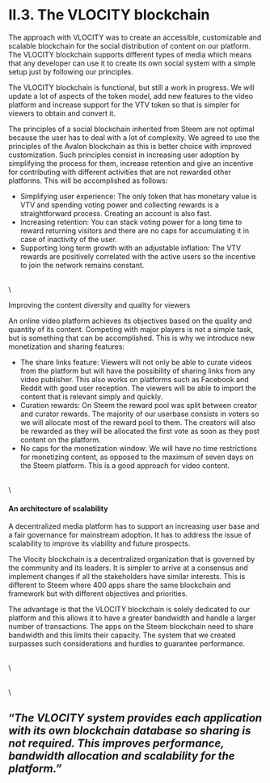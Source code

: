 # II.3. The VLOCITY blockchain

The approach with VLOCITY was to create an accessible, customizable and scalable blockchain for the social distribution of content on our platform. The VLOCITY blockchain supports different types of media which means that any developer can use it to create its own social system with a simple setup just by following our principles.

The VLOCITY blockchain is functional, but still a work in progress. We will update a lot of aspects of the token model, add new features to the video platform and increase support for the VTV token so that is simpler for viewers to obtain and convert it.

The principles of a social blockchain inherited from Steem are not optimal because the user has to deal with a lot of complexity. We agreed to use the principles of the Avalon blockchain as this is better choice with improved customization. Such principles consist in increasing user adoption by simplifying the process for them, increase retention and give an incentive for contributing with different activities that are not rewarded other platforms. This will be accomplished as follows:

* Simplifying user experience: The only token that has monetary value is VTV and spending voting power and collecting rewards is a straightforward process. Creating an account is also fast.
* Increasing retention: You can stack voting power for a long time to reward returning visitors and there are no caps for accumulating it in case of inactivity of the user.
* Supporting long term growth with an adjustable inflation: The VTV rewards are positively correlated with the active users so the incentive to join the network remains constant.

\
\


Improving the content diversity and quality for viewers

An online video platform achieves its objectives based on the quality and quantity of its content. Competing with major players is not a simple task, but is something that can be accomplished. This is why we introduce new monetization and sharing features:

* The share links feature: Viewers will not only be able to curate videos from the platform but will have the possibility of sharing links from any video publisher. This also works on platforms such as Facebook and Reddit with good user reception. The viewers will be able to import the content that is relevant simply and quickly.
* Curation rewards: On Steem the reward pool was split between creator and curator rewards. The majority of our userbase consists in voters so we will allocate most of the reward pool to them. The creators will also be rewarded as they will be allocated the first vote as soon as they post content on the platform.
* No caps for the monetization window: We will have no time restrictions for monetizing content, as opposed to the maximum of seven days on the Steem platform. This is a good approach for video content.

\
\


#### **An architecture of scalability**

A decentralized media platform has to support an increasing user base and a fair governance for mainstream adoption. It has to address the issue of scalability to improve its viability and future prospects.

The Vlocity blockchain is a decentralized organization that is governed by the community and its leaders. It is simpler to arrive at a consensus and implement changes if all the stakeholders have similar interests. This is different to Steem where 400 apps share the same blockchain and framework but with different objectives and priorities.

The advantage is that the VLOCITY blockchain is solely dedicated to our platform and this allows it to have a greater bandwidth and handle a larger number of transactions. The apps on the Steem blockchain need to share bandwidth and this limits their capacity. The system that we created surpasses such considerations and hurdles to guarantee performance.

\
\


\
\


## “_The VLOCITY system provides each application with its own blockchain database so sharing is not required. This improves performance, bandwidth allocation and scalability for the platform.”_
